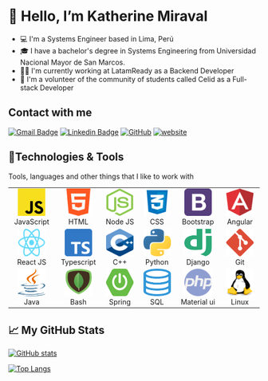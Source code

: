 # 👋 Hello, I’m Katherine Miraval
- 💻 I'm a Systems Engineer based in Lima, Perú
- 🎓 I have a bachelor's degree in Systems Engineering from Universidad Nacional Mayor de San Marcos.
- 👩‍💻 I'm currently working at LatamReady as a Backend Developer
- 💎 I'm a volunteer of the community of students called Celid as a Full-stack Developer

## Contact with me

[![Gmail Badge](https://img.shields.io/badge/-Gmail-c14438?style=flat-square&logo=Gmail&logoColor=white&link=mailto:katherine.miraval@unmsm.com)](mailto:katherine.miraval@unmsm.com)
[![Linkedin Badge](https://img.shields.io/badge/-kattymmc-blue?style=flat-square&logo=Linkedin&logoColor=white&link=https://www.linkedin.com/in/katherine-mayt%C3%A9-miraval-cabrera-6aa8a2140/)](https://www.linkedin.com/in/katherine-mayt%C3%A9-miraval-cabrera-6aa8a2140/)
[![GitHub](https://img.shields.io/badge/-GitHub-181717?style=flat-square&logo=github&logoColor=white&link=https://github.com/kattymmc)](https://github.com/kattymmc)
[![website](https://img.shields.io/badge/Website-46a2f1.svg?&style=flat-square&logo=Google-Chrome&logoColor=white&link=https://admiring-bell-9722e5.netlify.app/)](https://admiring-bell-9722e5.netlify.app/)

<h2 align="left" id="kattymmc-tech">🔧Technologies & Tools</h2>

Tools, languages and other things that I like to work with

<table>
  <tr>
    <td align="center" width="110">
      <a href="#kattymmc-tech">
        <img src="/logos/javascript.png" width="55" height="55" alt="JavaScript" />
      </a>
      <br>JavaScript
    </td>
    <td align="center" width="110">
      <a href="#kattymmc-tech">
        <img src="/logos/html.png" width="55" height="55" alt="Html" />
      </a>
      <br>HTML
    </td>
    <td align="center" width="110">
      <a href="#kattymmc-tech">
        <img src="/logos/icon_nodejs.png" width="55" height="55" alt="NodeJS" />
      </a>
      <br>Node JS
    </td>
    <td align="center" width="110">
      <a href="#kattymmc-tech">
        <img src="/logos/css.png" width="55" height="55" alt="CSS" />
      </a>
      <br>CSS
    </td>
    <td align="center" width="110">
      <a href="#kattymmc-tech">
        <img src="/logos/bootstrap-logo-vector.svg" width="55" height="55" alt="Bootstrap" />
      </a>
      <br>Bootstrap
    </td>
    <td align="center" width="110">
      <a href="#kattymmc-tech">
        <img src="/logos/angular.png" width="55" height="55" alt="Angular" />
      </a>
      <br>Angular
    </td>
  </tr>
  <tr>
    <td align="center" width="110"> 
      <a href="#kattymmc-tech" >
        <img src="/logos/reactjs.png" width="55" height="55" alt="ReactJS" />
      </a>
      <br>React JS
    </td>
    <td align="center" width="110">
      <a href="#kattymmc-tech" >
        <img src="/logos/typescript.png" width="55" height="55" alt="Typescript" />
      </a>
      <br>Typescript
    </td>
    <td align="center"  width="110">
      <a href="#kattymmc-tech">
        <img src="/logos/c++.png" width="55" height="55" alt="C++" />
      </a>
      <br>C++
    </td>
    <td align="center"  width="110">
      <a href="#kattymmc-tech">
        <img src="/logos/python.png" width="55" height="55" alt="Python" />
      </a>
      <br>Python
    </td>
    <td align="center" width="110">
      <a href="#kattymmc-tech">
        <img src="/logos/django.png" width="55" height="55" alt="Django" />
      </a>
      <br>Django
    </td>
    <td align="center"  width="110">
      <a href="#kattymmc-tech">
        <img src="/logos/git.png" width="55" height="55" alt="Git" />
      </a>
      <br>Git
    </td>
  </tr>
   <tr>
    <td align="center" width="110">
      <a href="#kattymmc-tech">
        <img src="/logos/java.png" width="55" height="55" alt="Java" />
      </a>
      <br>Java
    </td>
    <td align="center" width="110">
      <a href="#kattymmc-tech">
        <img src="/logos/mongodb.png" width="55" height="55" alt="MongoDB" />
      </a>
      <br>Bash
    </td>
    <td align="center" width="110">
      <a href="#kattymmc-tech">
        <img src="/logos/spring.png" width="55" height="55" alt="Spring" />
      </a>
      <br>Spring
    </td>
    <td align="center" width="110">
      <a href="#kattymmc-tech">
        <img src="/logos/sql.png" width="55" height="55" alt="SQL" />
      </a>
      <br>SQL
    </td>
    <td align="center" width="110">
      <a href="#kattymmc-tech">
        <img src="/logos/php.png" width="55" height="55" alt="PHP" />
      </a>
      <br>Material ui
    </td>
    <td align="center" width="110">
      <a href="#kattymmc-tech">
        <img src="/logos/linux.png" width="55" height="55" alt="Linux" />
      </a>
      <br>Linux
    </td>
  </tr>
</table>

## 📈 My GitHub Stats
[![GitHub stats](https://github-readme-stats.vercel.app/api?username=kattymmc&count_private=true)](https://github.com/anuraghazra/github-readme-stats)

[![Top Langs](https://github-readme-stats.vercel.app/api/top-langs/?username=kattymmc&layout=compact)](https://github.com/anuraghazra/github-readme-stats)



<!---
kattymmc/kattymmc is a ✨ special ✨ repository because its `README.md` (this file) appears on your GitHub profile.
You can click the Preview link to take a look at your changes.
--->
